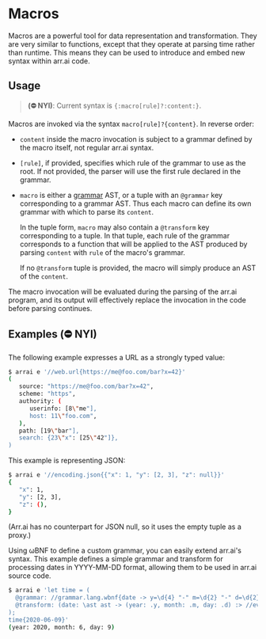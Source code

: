 # Macros

Macros are a powerful tool for data representation and transformation. They are
very similar to functions, except that they operate at parsing time rather than
runtime. This means they can be used to introduce and embed new syntax within
 arr.ai code.

## Usage

> **(⛔ NYI)**: Current syntax is `{:macro[rule]?:content:}`.

Macros are invoked via the syntax `macro[rule]?{content}`. In reverse order:

* `content` inside the macro invocation is subject to a grammar defined by the
  macro itself, not regular arr.ai syntax.
* `[rule]`, if provided, specifies which rule of the grammar to use as the root.
  If not provided, the parser will use the first rule declared in the grammar.
* `macro` is either a [grammar](grammars.md) AST, or a tuple with an `@grammar` 
  key corresponding to a grammar AST. Thus each macro can define its own 
  grammar with which to parse its `content`.
  
  In the tuple form, `macro` may also contain a `@transform` key corresponding
  to a tuple. In that tuple, each rule of the grammar corresponds to a function
  that will be applied to the AST produced by parsing `content` with `rule` of 
  the macro's grammar.
  
  If no `@transform` tuple is provided, the macro will simply produce an AST of
  the `content`.
  
The macro invocation will be evaluated during the parsing of the arr.ai program,
and its output will effectively replace the invocation in the code before
parsing continues.

## Examples **(⛔ NYI)**

The following example expresses a URL as a strongly typed value:

```bash
$ arrai e '//web.url{https://me@foo.com/bar?x=42}'
(
   source: "https://me@foo.com/bar?x=42",
   scheme: "https",
   authority: (
      userinfo: [8\"me"],
      host: 11\"foo.com",
   ),
   path: [19\"bar"],
   search: {23\"x": [25\"42"]},
)
```

This example is representing JSON:

```bash
$ arrai e '//encoding.json{{"x": 1, "y": [2, 3], "z": null}}'
{
   "x": 1,
   "y": [2, 3],
   "z": (),
}
```

(Arr.ai has no counterpart for JSON null, so it uses the empty tuple as a
proxy.)

Using ωBNF to define a custom grammar, you can easily extend arr.ai's syntax.
This example defines a simple grammar and transform for processing dates in
YYYY-MM-DD format, allowing them to be used in arr.ai source code.

```bash
$ arrai e 'let time = (
  @grammar: //grammar.lang.wbnf{date -> y=\d{4} "-" m=\d{2} "-" d=\d{2};},
  @transform: (date: \ast ast -> (year: .y, month: .m, day: .d) :> //eval.value(.''))
);
time{2020-06-09}'
(year: 2020, month: 6, day: 9)
```

